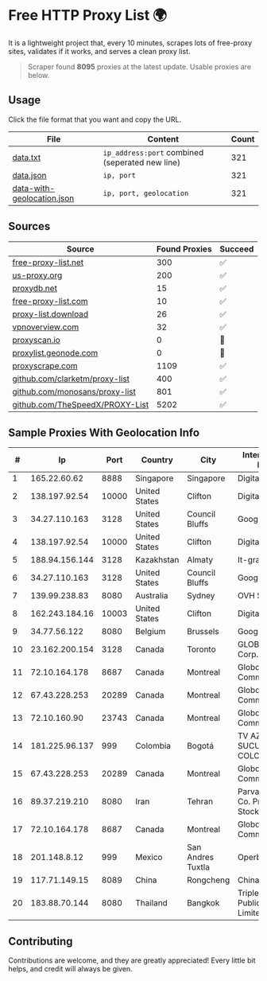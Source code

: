 
# Free HTTP Proxy List 🌍

It is a lightweight project that, every 10 minutes, scrapes lots of free-proxy sites, validates if it works, and serves a clean proxy list.


> Scraper found **8095** proxies at the latest update. Usable proxies are below.

## Usage

Click the file format that you want and copy the URL.


|File|Content|Count|
|----|-------|-----|
|[data.txt](https://raw.githubusercontent.com/themiralay/Proxy-List-World/master/data.txt)|`ip_address:port` combined (seperated new line)|321|
|[data.json](https://raw.githubusercontent.com/themiralay/Proxy-List-World/master/data.json)|`ip, port`|321|
|[data-with-geolocation.json](https://raw.githubusercontent.com/themiralay/Proxy-List-World/master/data-with-geolocation.json)|`ip, port, geolocation`|321|

## Sources

|Source|Found Proxies|Succeed|
|------|-------------|-------|
|[free-proxy-list.net](https://free-proxy-list.net)|300|✅|
|[us-proxy.org](https://www.us-proxy.org)|200|✅|
|[proxydb.net](http://proxydb.net)|15|✅|
|[free-proxy-list.com](https://free-proxy-list.com/?page=&port=&type%5B%5D=http&type%5B%5D=https&up_time=0&search=Search)|10|✅|
|[proxy-list.download](https://www.proxy-list.download/HTTP)|26|✅|
|[vpnoverview.com](https://vpnoverview.com/privacy/anonymous-browsing/free-proxy-servers)|32|✅|
|[proxyscan.io](https://www.proxyscan.io)|0|🚫|
|[proxylist.geonode.com](https://proxylist.geonode.com/api/proxy-list?limit=300&page=1&sort_by=lastChecked&sort_type=desc&protocols=http,https)|0|🚫|
|[proxyscrape.com](https://api.proxyscrape.com/v2/?request=displayproxies&protocol=http&timeout=10000&country=all&ssl=all&anonymity=all)|1109|✅|
|[github.com/clarketm/proxy-list](https://raw.githubusercontent.com/clarketm/proxy-list/master/proxy-list-raw.txt)|400|✅|
|[github.com/monosans/proxy-list](https://raw.githubusercontent.com/monosans/proxy-list/main/proxies/http.txt)|801|✅|
|[github.com/TheSpeedX/PROXY-List](https://raw.githubusercontent.com/TheSpeedX/PROXY-List/master/http.txt)|5202|✅|


## Sample Proxies With Geolocation Info

|#|Ip|Port|Country|City|Internet Service Provider|
|-|--|----|-------|----|-------------------------|
|1|165.22.60.62|8888|Singapore|Singapore|DigitalOcean, LLC|
|2|138.197.92.54|10000|United States|Clifton|DigitalOcean, LLC|
|3|34.27.110.163|3128|United States|Council Bluffs|Google LLC|
|4|138.197.92.54|10000|United States|Clifton|DigitalOcean, LLC|
|5|188.94.156.144|3128|Kazakhstan|Almaty|It-grad TOO|
|6|34.27.110.163|3128|United States|Council Bluffs|Google LLC|
|7|139.99.238.83|8080|Australia|Sydney|OVH SAS|
|8|162.243.184.16|10003|United States|Clifton|DigitalOcean, LLC|
|9|34.77.56.122|8080|Belgium|Brussels|Google LLC|
|10|23.162.200.154|3128|Canada|Toronto|GLOBALTELEHOST Corp.|
|11|72.10.164.178|8687|Canada|Montreal|GloboTech Communications|
|12|67.43.228.253|20289|Canada|Montreal|GloboTech Communications|
|13|72.10.160.90|23743|Canada|Montreal|GloboTech Communications|
|14|181.225.96.137|999|Colombia|Bogotá|TV AZTECA SUCURSAL COLOMBIA|
|15|67.43.228.253|20289|Canada|Montreal|GloboTech Communications|
|16|89.37.219.210|8080|Iran|Tehran|Parvaresh Dadeha Co. Private Joint Stock|
|17|72.10.164.178|8687|Canada|Montreal|GloboTech Communications|
|18|201.148.8.12|999|Mexico|San Andres Tuxtla|Operbes|
|19|117.71.149.15|8089|China|Rongcheng|Chinanet|
|20|183.88.70.144|8080|Thailand|Bangkok|Triple T Broadband Public Company Limited|



## Contributing

Contributions are welcome, and they are greatly appreciated! Every
little bit helps, and credit will always be given.

